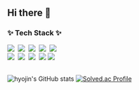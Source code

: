 ## Hi there 👋

<h3>✨ Tech Stack ✨</h3>
<div>
  <img src="https://img.shields.io/badge/springboot-6DB33F.svg?style=for-the-badge&logo=springboot&logoColor=white" />&nbsp
  <img src="https://img.shields.io/badge/mysql-4479A1.svg?style=for-the-badge&logo=mysql&logoColor=white" />&nbsp
  <img src="https://img.shields.io/badge/java-007396.svg?style=for-the-badge&logo=java&logoColor=white" />&nbsp
  <img src="https://img.shields.io/badge/python-3776AB.svg?style=for-the-badge&logo=python&logoColor=white" />&nbsp
  <img src="https://img.shields.io/badge/github-181717?style=for-the-badge&logo=github&logoColor=white" />&nbsp
</div>

<div>
  <img src="https://img.shields.io/badge/aws-232F3E?style=for-the-badge&logo=amazonwebservices&logoColor=ffd35b" />&nbsp
  <img src="https://img.shields.io/badge/nginx-009639.svg?style=for-the-badge&logo=nginx&logoColor=white" />&nbsp
  <img src="https://img.shields.io/badge/docker-2496ED.svg?style=for-the-badge&logo=docker&logoColor=white" />&nbsp
  <img src="https://img.shields.io/badge/Swift-F05138?style=for-the-badge&logo=Swift&logoColor=white">
  <img src="https://img.shields.io/badge/UIKit-2396F3?style=for-the-badge&logo=UIKit&logoColor=white">
  

</div>

<br>

![hyojin's GitHub stats](https://github-readme-stats.vercel.app/api?username=hyojin425&show_icons=true&theme=radical)
[![Solved.ac Profile](http://mazassumnida.wtf/api/v2/generate_badge?boj=gywls5184)](https://solved.ac/gywls5184/)
<!--
**hyojin425/hyojin425** is a ✨ _special_ ✨ repository because its `README.md` (this file) appears on your GitHub profile.

Here are some ideas to get you started:

- 🔭 I’m currently working on ...
- 🌱 I’m currently learning ...
- 👯 I’m looking to collaborate on ...
- 🤔 I’m looking for help with ...
- 💬 Ask me about ...
- 📫 How to reach me: ...
- 😄 Pronouns: ...
- ⚡ Fun fact: ...
-->
